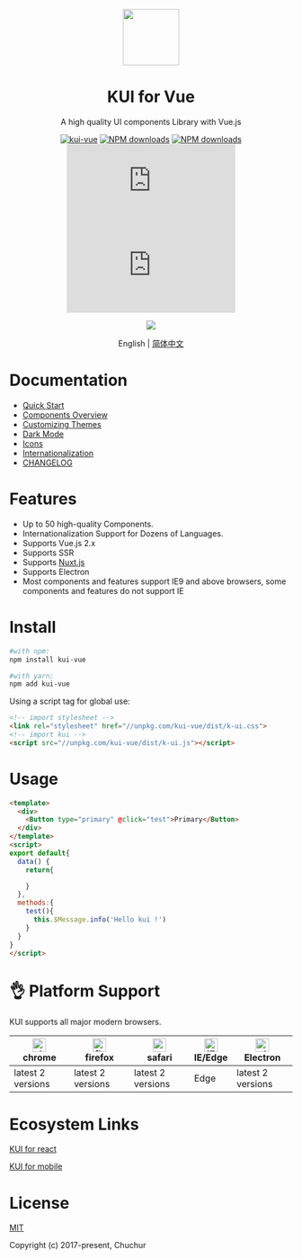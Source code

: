 <p align="center">
    <a href="https://k-ui.cn">
        <img width="100" src="https://cdn.chuchur.com/img/logo-kui.svg">
    </a>
</p>
<h1 align="center">
   KUI for Vue   
</h1>

<div align="center">

A high quality UI components Library with Vue.js

[![kui-vue](https://img.shields.io/npm/v/kui-vue.svg?style=flat-square)](https://www.npmjs.org/package/kui-vue)
[![NPM downloads](http://img.shields.io/npm/dm/kui-vue.svg?style=flat-square)](https://npmjs.org/package/kui-vue)
[![NPM downloads](https://img.shields.io/npm/dt/kui-vue.svg?style=flat-square)](https://npmjs.org/package/kui-vue)
![JS gzip size](http://img.badgesize.io/https://unpkg.com/kui-vue/dist/k-ui.js?compression=gzip&label=gzip%20size:%20JS&style=flat-square)
![CSS gzip size](http://img.badgesize.io/https://unpkg.com/kui-vue/dist/k-ui.css?compression=gzip&label=gzip%20size:%20CSS&style=flat-square)

![](https://k-ui.cn/img/theme.jpg)

English | [简体中文](./README-zh_CN.md)

</div>


# Documentation   
* [Quick Start](https://k-ui.cn/start/getting-started)
* [Components Overview](https://k-ui.cn/start/components)
* [Customizing Themes](https://k-ui.cn/docs/theme)
* [Dark Mode](https://k-ui.cn/start/dark-mode)
* [Icons](https://k-ui.cn/basic/icons)
* [Internationalization](https://k-ui.cn/start/language)
* [CHANGELOG](https://k-ui.cn/start/logs)


# Features
- Up to 50 high-quality Components.
- Internationalization Support for Dozens of Languages.
- Supports Vue.js 2.x   
- Supports SSR   
- Supports [Nuxt.js](https://nuxtjs.org/)   
- Supports Electron   
- Most components and features support IE9 and above browsers, some   components and features do not support IE

# Install


```sh
#with npm:
npm install kui-vue

#with yarn:
npm add kui-vue
```

Using a script tag for global use:

```html
<!-- import stylesheet -->
<link rel="stylesheet" href="//unpkg.com/kui-vue/dist/k-ui.css">
<!-- import kui -->
<script src="//unpkg.com/kui-vue/dist/k-ui.js"></script>
```

# Usage
```html
<template>
  <div>
    <Button type="primary" @click="test">Primary</Button>
  </div>
</template>
<script>
export default{
  data() {
    return{

    }
  },
  methods:{
    test(){
      this.$Message.info('Hello kui !')
    }
  }
}
</script>
```
# 👌 Platform Support

KUI supports all major modern browsers.

|[<img alt="chrome" height="24px" src="https://cdnjs.cloudflare.com/ajax/libs/browser-logos/70.4.0/chrome/chrome.png" />](https://cdnjs.cloudflare.com/ajax/libs/browser-logos/70.4.0/chrome/chrome.png)<br>chrome|[<img alt="firefox" height="24px" src="https://cdnjs.cloudflare.com/ajax/libs/browser-logos/70.4.0/firefox/firefox.png" />](https://cdnjs.cloudflare.com/ajax/libs/browser-logos/70.4.0/firefox/firefox.png)<br>firefox|[<img alt="safari" height="24px" src="https://cdnjs.cloudflare.com/ajax/libs/browser-logos/70.4.0/safari/safari.png" />](https://cdnjs.cloudflare.com/ajax/libs/browser-logos/70.4.0/safari/safari.png)<br>safari|[<img alt="IE/Edge" height="24px" src="https://cdnjs.cloudflare.com/ajax/libs/browser-logos/70.4.0/edge/edge.png" />](https://cdnjs.cloudflare.com/ajax/libs/browser-logos/70.4.0/edge/edge.png)<br> IE/Edge|[<img alt="electron" height="24px" src="https://cdnjs.cloudflare.com/ajax/libs/browser-logos/70.4.0/electron/electron.png" />](https://cdnjs.cloudflare.com/ajax/libs/browser-logos/70.4.0/electron/electron.png)<br>Electron|
|--|--|--|--|--|
| latest 2 versions | latest 2 versions | latest 2 versions | Edge | latest 2 versions |


# Ecosystem Links
[KUI for react](https://react.k-ui.cn)    

[KUI for mobile](https://gitee.com/chuchur/kui-vue-mobile)


# License
[MIT](http://opensource.org/licenses/MIT)

Copyright (c) 2017-present, Chuchur
